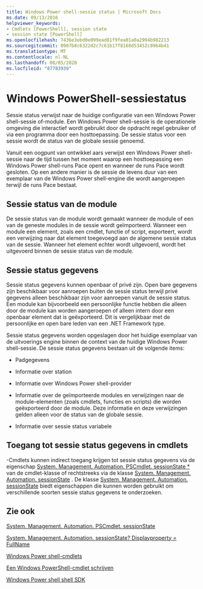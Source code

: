 ```yaml
---
title: Windows Power shell-sessie status | Microsoft Docs
ms.date: 09/13/2016
helpviewer_keywords:
- Cmdlets [PowerShell], session state
- session state [PowerShell]
ms.openlocfilehash: 7436e3ebd0e099ead81f9fea01a0a2994b982213
ms.sourcegitcommit: 0907b8c6322d2c7c61b17f8168d53452c8964b41
ms.translationtype: MT
ms.contentlocale: nl-NL
ms.lasthandoff: 08/05/2020
ms.locfileid: "87783939"
---
```

# <a name="windows-powershell-session-state"></a>Windows PowerShell-sessiestatus

Sessie status verwijst naar de huidige configuratie van een Windows Power shell-sessie of-module. Een Windows Power shell-sessie is de operationele omgeving die interactief wordt gebruikt door de opdracht regel gebruiker of via een programma door een hosttoepassing. De sessie status voor een sessie wordt de status van de globale sessie genoemd.

Vanuit een oogpunt van ontwikkel aars verwijst een Windows Power shell-sessie naar de tijd tussen het moment waarop een hosttoepassing een Windows Power shell-runs Pace opent en wanneer de runs Pace wordt gesloten. Op een andere manier is de sessie de levens duur van een exemplaar van de Windows Power shell-engine die wordt aangeroepen terwijl de runs Pace bestaat.

## <a name="module-session-state"></a>Sessie status van de module

De sessie status van de module wordt gemaakt wanneer de module of een van de geneste modules in de sessie wordt geïmporteerd. Wanneer een module een element, zoals een cmdlet, functie of script, exporteert, wordt een verwijzing naar dat element toegevoegd aan de algemene sessie status van de sessie. Wanneer het element echter wordt uitgevoerd, wordt het uitgevoerd binnen de sessie status van de module.

## <a name="session-state-data"></a>Sessie status gegevens

Sessie status gegevens kunnen openbaar of privé zijn. Open bare gegevens zijn beschikbaar voor aanroepen buiten de sessie status terwijl privé gegevens alleen beschikbaar zijn voor aanroepen vanuit de sessie status. Een module kan bijvoorbeeld een persoonlijke functie hebben die alleen door de module kan worden aangeroepen of alleen intern door een openbaar element dat is geëxporteerd. Dit is vergelijkbaar met de persoonlijke en open bare leden van een .NET Framework type.

Sessie status gegevens worden opgeslagen door het huidige exemplaar van de uitvoerings engine binnen de context van de huidige Windows Power shell-sessie. De sessie status gegevens bestaan uit de volgende items:

- Padgegevens

- Informatie over station

- Informatie over Windows Power shell-provider

- Informatie over de geïmporteerde modules en verwijzingen naar de module-elementen (zoals cmdlets, functies en scripts) die worden geëxporteerd door de module. Deze informatie en deze verwijzingen gelden alleen voor de status van de globale sessie.

- Informatie over sessie status variabele

## <a name="accessing-session-state-data-within-cmdlets"></a>Toegang tot sessie status gegevens in cmdlets

-Cmdlets kunnen indirect toegang krijgen tot sessie status gegevens via de eigenschap [System. Management. Automation. PSCmdlet. sessionState *](/dotnet/api/System.Management.Automation.PSCmdlet.SessionState) van de cmdlet-klasse of rechtstreeks via de klasse [System. Management. Automation. sessionState](/dotnet/api/System.Management.Automation.SessionState) . De klasse [System. Management. Automation. sessionState](/dotnet/api/System.Management.Automation.SessionState) biedt eigenschappen die kunnen worden gebruikt om verschillende soorten sessie status gegevens te onderzoeken.

## <a name="see-also"></a>Zie ook

[System. Management. Automation. PSCmdlet. sessionState](/dotnet/api/System.Management.Automation.PSCmdlet.SessionState)

[System. Management. Automation. sessionState? Displayproperty = FullName](/dotnet/api/System.Management.Automation.SessionState)

[Windows Power shell-cmdlets](./cmdlet-overview.md)

[Een Windows PowerShell-cmdlet schrijven](./writing-a-windows-powershell-cmdlet.md)

[Windows Power shell shell SDK](../windows-powershell-reference.md)
